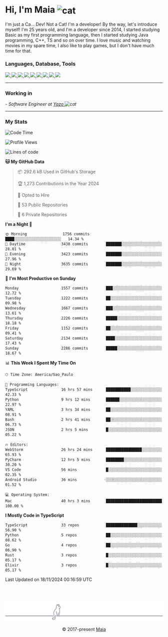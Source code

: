 <h1 align="left">Hi, I'm Maia 
<img src="https://emojis.slackmojis.com/emojis/images/1643509834/36299/black-cat.gif?1643509834" width="50" height="60" align="center"  alt="cat"/>
</h1>

I'm just a Ca... Dev! Not a Cat! I'm a developer! By the way, let's introduce myself!
I'm 25 years old, and I'm a developer since 2014, I started studying Basic as my first programming
language, then I started studying Java programming, C++, TS and so on over time.
I love music and watching movies in my spare time, I also like to play games, but I don't have much time for that.

<h3 align="left">Languages, Database, Tools</h3>
<p>
  <a href="https://www.typescriptlang.org">
    <img src="https://skillicons.dev/icons?i=ts" />
  </a>
  <a href="https://go.dev">
    <img src="https://skillicons.dev/icons?i=go" />
  </a>
  <a href="https://www.python.org">
    <img src="https://skillicons.dev/icons?i=python" />
  </a>
  <a href="https://gradle.org">
    <img src="https://skillicons.dev/icons?i=gradle" />
  </a>
  <a href="https://redis.io">
    <img src="https://skillicons.dev/icons?i=redis" />
  </a>
  <a href="https://www.mongodb.com">
    <img src="https://skillicons.dev/icons?i=mongodb" />
  </a>
  <a href="https://nodejs.org">
    <img src="https://skillicons.dev/icons?i=nodejs" />
  </a>
  <a href="https://www.javascript.com">
    <img src="https://skillicons.dev/icons?i=js" />
  </a>
  <a href="https://www.docker.com">
    <img src="https://skillicons.dev/icons?i=docker" />
  </a>
</p>

<hr/>

<h3>Working in</h3>

<p><em> - Software Engineer at <a href="[https://pdasolucoes.com.br](https://yazo.com.br/)">Yazo
</a><img src="https://media.giphy.com/media/WUlplcMpOCEmTGBtBW/giphy.gif" width="30" alt="cat"> 
</em></p>

<hr/>

### My Stats

<!--START_SECTION:waka-->
![Code Time](http://img.shields.io/badge/Code%20Time-4%2C788%20hrs%2025%20mins-blue)

![Profile Views](http://img.shields.io/badge/Profile%20Views-3-blue)

![Lines of code](https://img.shields.io/badge/From%20Hello%20World%20I%27ve%20Written-3.8%20million%20lines%20of%20code-blue)

**🐱 My GitHub Data** 

> 📦 292.6 kB Used in GitHub's Storage 
 > 
> 🏆 1,273 Contributions in the Year 2024
 > 
> 💼 Opted to Hire
 > 
> 📜 53 Public Repositories 
 > 
> 🔑 6 Private Repositories 
 > 
**I'm a Night 🦉** 

```text
🌞 Morning                1756 commits        ████░░░░░░░░░░░░░░░░░░░░░   14.34 % 
🌆 Daytime                3430 commits        ███████░░░░░░░░░░░░░░░░░░   28.01 % 
🌃 Evening                3423 commits        ███████░░░░░░░░░░░░░░░░░░   27.96 % 
🌙 Night                  3635 commits        ███████░░░░░░░░░░░░░░░░░░   29.69 % 
```
📅 **I'm Most Productive on Sunday** 

```text
Monday                   1557 commits        ███░░░░░░░░░░░░░░░░░░░░░░   12.72 % 
Tuesday                  1222 commits        ██░░░░░░░░░░░░░░░░░░░░░░░   09.98 % 
Wednesday                1667 commits        ███░░░░░░░░░░░░░░░░░░░░░░   13.61 % 
Thursday                 2226 commits        █████░░░░░░░░░░░░░░░░░░░░   18.18 % 
Friday                   1152 commits        ██░░░░░░░░░░░░░░░░░░░░░░░   09.41 % 
Saturday                 2134 commits        ████░░░░░░░░░░░░░░░░░░░░░   17.43 % 
Sunday                   2286 commits        █████░░░░░░░░░░░░░░░░░░░░   18.67 % 
```


📊 **This Week I Spent My Time On** 

```text
🕑︎ Time Zone: America/Sao_Paulo

💬 Programming Languages: 
TypeScript               16 hrs 57 mins      ███████████░░░░░░░░░░░░░░   42.33 % 
Python                   9 hrs 12 mins       ██████░░░░░░░░░░░░░░░░░░░   22.97 % 
YAML                     3 hrs 34 mins       ██░░░░░░░░░░░░░░░░░░░░░░░   08.91 % 
Bash                     2 hrs 41 mins       ██░░░░░░░░░░░░░░░░░░░░░░░   06.73 % 
JSON                     2 hrs 5 mins        █░░░░░░░░░░░░░░░░░░░░░░░░   05.22 % 

🔥 Editors: 
WebStorm                 26 hrs 24 mins      ████████████████░░░░░░░░░   65.93 % 
PyCharm                  12 hrs 5 mins       ████████░░░░░░░░░░░░░░░░░   30.20 % 
VS Code                  56 mins             █░░░░░░░░░░░░░░░░░░░░░░░░   02.35 % 
Android Studio           36 mins             ░░░░░░░░░░░░░░░░░░░░░░░░░   01.52 % 

💻 Operating System: 
Mac                      40 hrs 3 mins       █████████████████████████   100.00 % 
```

**I Mostly Code in TypeScript** 

```text
TypeScript               33 repos            ██████████████░░░░░░░░░░░   56.90 % 
Python                   5 repos             ██░░░░░░░░░░░░░░░░░░░░░░░   08.62 % 
Go                       4 repos             ██░░░░░░░░░░░░░░░░░░░░░░░   06.90 % 
Rust                     3 repos             █░░░░░░░░░░░░░░░░░░░░░░░░   05.17 % 
Elixir                   3 repos             █░░░░░░░░░░░░░░░░░░░░░░░░   05.17 % 
```




 Last Updated on 18/11/2024 00:16:59 UTC
<!--END_SECTION:waka-->


<br/>
<br/>

<p align="center"><img src="https://raw.githubusercontent.com/gabrielmaialva33/gabrielmaialva33/master/assets/gray0_ctp_on_line.svg?sanitize=true" /></p>
<p align="center">&copy; 2017-present <a href="https://github.com/gabrielmaialva33/" target="_blank">Maia</a>
